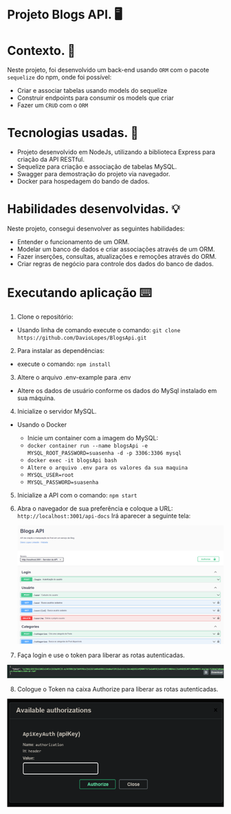 <h1>Projeto Blogs API. 🖥️</h1>

<h1> Contexto. 📜</h1>

Neste projeto, foi desenvolvido um back-end usando `ORM` com o pacote `sequelize` do npm, onde foi possível:
* Criar e associar tabelas usando models do sequelize
* Construir endpoints para consumir os models que criar
* Fazer um `CRUD` com o `ORM`

<h1>Tecnologias usadas. 💾</h1>

* Projeto desenvolvido em NodeJs, utilizando a biblioteca Express para criação da API RESTful.
* Sequelize para criação e associação de tabelas MySQL.
* Swagger para demostração do projeto via navegador.
* Docker para hospedagem do bando de dados.

<h1>Habilidades desenvolvidas. 💡</h1>

Neste projeto, consegui desenvolver as seguintes habilidades:

* Entender o funcionamento de um ORM.
* Modelar um banco de dados e criar associações através de um ORM.
* Fazer inserções, consultas, atualizações e remoções através do ORM.
* Criar regras de negócio para controle dos dados do banco de dados.

<h1> Executando aplicação ⌨️</h1>

1. Clone o repositório:
* Usando linha de comando execute o comando: `git clone https://github.com/DavioLopes/BlogsApi.git`

2. Para instalar as dependências:
* execute o comando: `npm install`

3. Altere o arquivo .env-example para .env
* Altere os dados de usuário conforme os dados do MySql instalado em sua máquina.

4. Inicialize o servidor MySQL.
* Usando o Docker

    * Inicie um container com a imagem do MySQL:
    * `docker container run --name blogsApi -e MYSQL_ROOT_PASSWORD=suasenha -d -p 3306:3306 mysql`
    * `docker exec -it blogsApi bash`
    * `Altere o arquivo .env para os valores da sua maquina`
    * `MYSQL_USER=root`
    * `MYSQL_PASSWORD=suasenha`
    
5. Inicialize a API com o comando: `npm start`

6. Abra o navegador de sua preferência e coloque a URL: `http://localhost:3001/api-docs`
   Irá aparecer a seguinte tela:
   
   
   ![BlogsApi](https://github.com/DavioLopes/BlogsApi/blob/main/imagens/blogsApi%20rotas.png)
   
7. Faça login e use o token para liberar as rotas autenticadas.

![](https://github.com/DavioLopes/BlogsApi/blob/main/imagens/token.png)

8. Cologue o Token na caixa Authorize para liberar as rotas autenticadas.

![](https://github.com/DavioLopes/BlogsApi/blob/main/imagens/authorizations.png)

